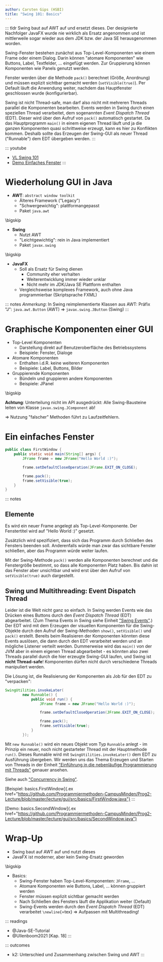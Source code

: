 ```yaml
---
author: Carsten Gips (HSBI)
title: "Swing 101: Basics"
---
```


::: tldr
Swing baut auf AWT auf und ersetzt dieses. Der designierte Nachfolger JavaFX wurde nie wirklich als Ersatz angenommen
und ist mittlerweile sogar wieder aus dem JDK bzw. der Java SE herausgenommen worden.

Swing-Fenster bestehen zunächst aus Top-Level-Komponenten wie einem Frame oder einem Dialog. Darin können "atomare
Komponenten" wie Buttons, Label, Textfelder, ... eingefügt werden. Zur Gruppierung können Komponenten wie Panels genutzt
werden.

Fenster werden über die Methode `pack()` berechnet (Größe, Anordnung) und müssen explizit sichtbar gemacht werden
(`setVisible(true)`). Per Default läuft die Anwendung weiter, nachdem das Hauptfenster geschlossen wurde
(konfigurierbar).

Swing ist nicht Thread-safe, man darf also nicht mit mehreren Threads parallel die Komponenten bearbeiten. Events werden
in Swing durch einen speziellen Thread verarbeitet, dem sogenannten *Event Dispatch Thread* (EDT). Dieser wird über den
Aufruf von `pack()` automatisch gestartet. Da das Hauptprogramm `main()` in einem eigenen Thread läuft und ja die ganzen
Komponenten quasi schrittweise erzeugt, kann es hier zu Konflikten kommen. Deshalb sollte das Erzeugen der Swing-GUI als
neuer Thread ("Runnable") dem EDT übergeben werden.
:::

::: youtube
-   [VL Swing 101](https://youtu.be/ynwu6LuSLgQ)
-   [Demo Einfaches Fenster](https://youtu.be/L3Y2mB7-jRQ)
:::

# Wiederholung GUI in Java

-   **AWT**: `abstract window toolkit`
    -   Älteres Framework ("Legacy")
    -   "Schwergewichtig": plattformangepasst
    -   Paket `java.awt`

\bigskip

-   **Swing**
    -   Nutzt AWT
    -   "Leichtgewichtig": rein in Java implementiert
    -   Paket `javax.swing`

\bigskip

-   **JavaFX**
    -   Soll als Ersatz für Swing dienen
        -   Community eher verhalten
        -   Weiterentwicklung immer wieder unklar
        -   Nicht mehr im JDK/Java SE Plattform enthalten
    -   Vergleichsweise komplexes Framework, auch ohne Java programmierbar (Skriptsprache FXML)

::: notes
*Anmerkung*: In Swing reimplementierte Klassen aus AWT: Präfix "J": `java.awt.Button` (AWT) =\> `javax.swing.JButton`
(Swing)
:::

# Graphische Komponenten einer GUI

-   Top-Level Komponenten
    -   Darstellung direkt auf Benutzeroberfläche des Betriebssystems
    -   Beispiele: Fenster, Dialoge
-   Atomare Komponenten
    -   Enthalten i.d.R. keine weiteren Komponenten
    -   Beispiele: Label, Buttons, Bilder
-   Gruppierende Komponenten
    -   Bündeln und gruppieren andere Komponenten
    -   Beispiele: JPanel

\bigskip

**Achtung**: Unterteilung nicht im API ausgedrückt: Alle Swing-Bausteine leiten von Klasse `javax.swing.JComponent` ab!

=\> Nutzung "falscher" Methoden führt zu Laufzeitfehlern.

# Ein einfaches Fenster

``` java
public class FirstWindow {
    public static void main(String[] args) {
        JFrame frame = new JFrame("Hello World :)");

        frame.setDefaultCloseOperation(JFrame.EXIT_ON_CLOSE);

        frame.pack();
        frame.setVisible(true);
    }
}
```

::: notes
## Elemente

Es wird ein neuer Frame angelegt als Top-Level-Komponente. Der Fenstertitel wird auf "Hello World :)" gesetzt.

Zusätzlich wird spezifiziert, dass sich das Programm durch Schließen des Fensters beenden soll. Anderenfalls würde man
zwar das sichtbare Fenster schließen, aber das Programm würde weiter laufen.

Mit der Swing-Methode `pack()` werden alle Komponenten berechnet und die Fenstergröße bestimmt, so dass alle Komponenten
Platz haben. Bis dahin ist das Fenster aber unsichtbar und wird erst über den Aufruf von `setVisible(true)` auch
dargestellt.

## Swing und Multithreading: Event Dispatch Thread

Leider ist die Welt nicht ganz so einfach. In Swing werden Events wie das Drücken eines Buttons durch den *Event
Dispatch Thread* (EDT) abgearbeitet. (Zum Thema Events in Swing siehe Einheit ["Swing Events"](events.md).) Der EDT wird
mit dem Erzeugen der visuellen Komponenten für die Swing-Objekte durch den Aufruf der Swing-Methoden `show()`,
`setVisible()` und `pack()` erstellt. Bereits beim Realisieren der Komponenten könnten diese Events auslösen, die dann
durch den EDT verarbeitet werden und an mögliche Listener verteilt werden. Dummerweise wird das `main()` von der JVM
aber in einem eigenen Thread abgearbeitet - es könnten also zwei Threads parallel durch die hier erzeugte Swing-GUI
laufen, und Swing ist **nicht Thread-safe**! Komponenten dürfen nicht durch verschiedene Threads manipuliert werden.

Die Lösung ist, die Realisierung der Komponenten als Job für den EDT zu "verpacken":

``` java
SwingUtilities.invokeLater(
        new Runnable() {
            public void run() {
                JFrame frame = new JFrame("Hello World :)");

                frame.setDefaultCloseOperation(JFrame.EXIT_ON_CLOSE);

                frame.pack();
                frame.setVisible(true);
            }
        });
```

Mit `new Runnable()` wird ein neues Objekt vom Typ `Runnable` anlegt - im Prinzip ein neuer, noch nicht gestarteter
Thread mit der Hauptmethode `run()`. Dieses Runnable wird mit `SwingUtilities.invokeLater()` dem EDT zu Ausführung
übergeben. Wir werden uns das Thema Erzeugen und Starten von Threads in der Einheit ["Einführung in die nebenläufige
Programmierung mit Threads"](../java-classic/threads-intro.md) genauer ansehen.

Siehe auch ["Concurrency in Swing"](https://docs.oracle.com/javase/tutorial/uiswing/concurrency/index.html).

[Beispiel: basics.FirstWindow]{.ex
href="https://github.com/Programmiermethoden-CampusMinden/Prog2-Lecture/blob/master/lecture/gui/src/basics/FirstWindow.java"}
:::

[Demo: basics.SecondWindow]{.ex
href="https://github.com/Programmiermethoden-CampusMinden/Prog2-Lecture/blob/master/lecture/gui/src/basics/SecondWindow.java"}

# Wrap-Up

-   Swing baut auf AWT auf und nutzt dieses
-   JavaFX ist moderner, aber kein Swing-Ersatz geworden

\bigskip

-   Basics:
    -   Swing-Fenster haben Top-Level-Komponenten: `JFrame`, ...
    -   Atomare Komponenten wie Buttons, Label, ... können gruppiert werden
    -   Fenster müssen explizit sichtbar gemacht werden
    -   Nach Schließen des Fensters läuft die Applikation weiter (Default)
    -   Swing-Events werden durch den *Event Dispatch Thread* (EDT) verarbeitet `\newline`{=tex} =\> Aufpassen mit
        Multithreading!

::: readings
-   @Java-SE-Tutorial
-   @Ullenboom2021 [Kap. 18]
:::

::: outcomes
-   k2: Unterschied und Zusammenhang zwischen Swing und AWT
:::
